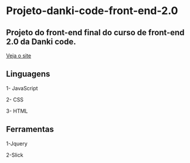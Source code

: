 # Projeto-danki-code-front-end-2.0
<h2>Projeto do front-end final do curso de front-end 2.0  da Danki code.</h2>
<a href="https://luiz-gui04.github.io/Projeto-danki-code-front-end-2.0/">Veja o site</a>

<h2>Linguagens</h2>
<p>1- JavaScript</p>
<p>2- CSS</p>
<p>3- HTML</p>

<h2>Ferramentas</h2>
<p>1-Jquery</p>
<p>2-Slick</p>
